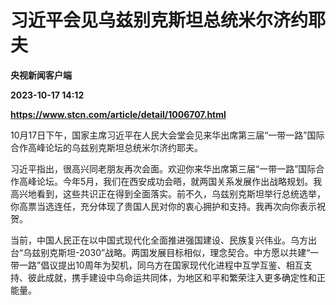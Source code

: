 # 习近平会见乌兹别克斯坦总统米尔济约耶夫
**央视新闻客户端**

**2023-10-17 14:12**

**https://www.stcn.com/article/detail/1006707.html**

10月17日下午，国家主席习近平在人民大会堂会见来华出席第三届“一带一路”国际合作高峰论坛的乌兹别克斯坦总统米尔济约耶夫。

习近平指出，很高兴同老朋友再次会面。欢迎你来华出席第三届“一带一路”国际合作高峰论坛。今年5月，我们在西安成功会晤，就两国关系发展作出战略规划。我高兴地看到，这些共识正在得到全面落实。前不久，乌兹别克斯坦举行总统选举，你高票当选连任，充分体现了贵国人民对你的衷心拥护和支持。我再次向你表示祝贺。

当前，中国人民正在以中国式现代化全面推进强国建设、民族复兴伟业。乌方出台“乌兹别克斯坦-2030”战略。两国发展目标相似，理念契合。中方愿以共建“一带一路”倡议提出10周年为契机，同乌方在国家现代化进程中互学互鉴、相互支持、彼此成就，携手建设中乌命运共同体，为地区和平和繁荣注入更多确定性和正能量。